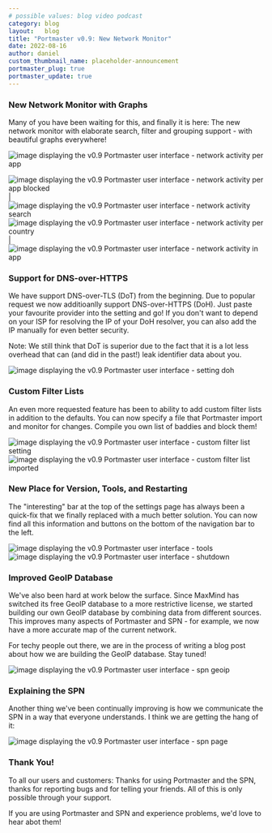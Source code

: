 ```yaml
---
# possible values: blog video podcast
category: blog
layout:   blog
title: "Portmaster v0.9: New Network Monitor"
date: 2022-08-16
author: daniel
custom_thumbnail_name: placeholder-announcement
portmaster_plug: true
portmaster_update: true
---
```


### New Network Monitor with Graphs

Many of you have been waiting for this, and finally it is here: The new network monitor with elaborate search, filter and grouping support - with beautiful graphs everywhere!

![image displaying the v0.9 Portmaster user interface - network activity per app](/assets/img/blog/release-0.9/1_1_network_activity_per_app.png)

<style>
/*
  Import before we need it in order to not first render it wrong.
  TODO: Remove when this has been added to the Safing Tailwind lib.
*/
.markdown-container table img {
    border-radius: 0.375rem;
    box-shadow: 0 0 5px 0 rgb(0 0 0 / 0%), 0 0 90px 0 rgb(59 93 199 / 10%);
    display: block;
    height: auto;
    max-width: 100%;
}
</style>

![image displaying the v0.9 Portmaster user interface - network activity per app blocked](/assets/img/blog/release-0.9/1_2_network_activity_per_app_blocked.png)  | ![image displaying the v0.9 Portmaster user interface - network activity search](/assets/img/blog/release-0.9/1_3_network_activity_search.png)
![image displaying the v0.9 Portmaster user interface - network activity per country](/assets/img/blog/release-0.9/1_4_network_activity_per_country.png) | ![image displaying the v0.9 Portmaster user interface - network activity in app](/assets/img/blog/release-0.9/1_5_network_activity_in_app.png)


<!--
![image displaying the v0.9 Portmaster user interface - network activity per app blocked](/assets/img/blog/release-0.9/1_2_network_activity_per_app_blocked.png)
![image displaying the v0.9 Portmaster user interface - network activity search](/assets/img/blog/release-0.9/1_3_network_activity_search.png)
![image displaying the v0.9 Portmaster user interface - network activity per country](/assets/img/blog/release-0.9/1_4_network_activity_per_country.png)
![image displaying the v0.9 Portmaster user interface - network activity in app](/assets/img/blog/release-0.9/1_5_network_activity_in_app.png)
-->

### Support for DNS-over-HTTPS

We have support DNS-over-TLS (DoT) from the beginning. Due to popular request we now additioanlly support DNS-over-HTTPS (DoH). Just paste your favourite provider into the setting and go! If you don't want to depend on your ISP for resolving the IP of your DoH resolver, you can also add the IP manually for even better security.

Note: We still think that DoT is superior due to the fact that it is a lot less overhead that can (and did in the past!) leak identifier data about you.

![image displaying the v0.9 Portmaster user interface - setting doh](/assets/img/blog/release-0.9/2_setting_doh.png)

### Custom Filter Lists

An even more requested feature has been to ability to add custom filter lists in addition to the defaults. You can now specify a file that Portmaster import and monitor for changes. Compile you own list of baddies and block them! 

![image displaying the v0.9 Portmaster user interface - custom filter list setting](/assets/img/blog/release-0.9/3_1_custom_filter_list_setting.png)
![image displaying the v0.9 Portmaster user interface - custom filter list imported](/assets/img/blog/release-0.9/3_2_custom_filter_list_imported.png)

### New Place for Version, Tools, and Restarting

The "interesting" bar at the top of the settings page has always been a quick-fix that we finally replaced with a much better solution.
You can now find all this information and buttons on the bottom of the navigation bar to the left. 

![image displaying the v0.9 Portmaster user interface - tools](/assets/img/blog/release-0.9/4_1_tools.png)
![image displaying the v0.9 Portmaster user interface - shutdown](/assets/img/blog/release-0.9/4_2_shutdown.png)

### Improved GeoIP Database

We've also been hard at work below the surface. Since MaxMind has switched its free GeoIP database to a more restrictive license, we started building our own GeoIP database by combining data from different sources. This improves many aspects of Portmaster and SPN - for example, we now have a more accurate map of the current network. 

For techy people out there, we are in the process of writing a blog post about how we are building the GeoIP database. Stay tuned!

![image displaying the v0.9 Portmaster user interface - spn geoip](/assets/img/blog/release-0.9/5_spn_geoip.png)

### Explaining the SPN

Another thing we've been continually improving is how we communicate the SPN in a way that everyone understands. I think we are getting the hang of it:

![image displaying the v0.9 Portmaster user interface - spn page](/assets/img/blog/release-0.9/6_spn_page.png)

### Thank You!

To all our users and customers: Thanks for using Portmaster and the SPN, thanks for reporting bugs and for telling your friends. All of this is only possible through your support.

If you are using Portmaster and SPN and experience problems, we'd love to hear abot them!
